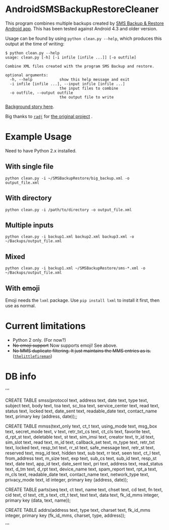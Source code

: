 AndroidSMSBackupRestoreCleaner
==============================

This program combines multiple backups created by [SMS Backup &amp; Restore Android app](https://play.google.com/store/apps/details?id=com.riteshsahu.SMSBackupRestore). This has been tested against Android 4.3 and older version.

Usage can be found by using `python clean.py --help`, which produces this output at the time of writing:
```
$ python clean.py --help
usage: clean.py [-h] [-i infile [infile ...]] [-o outfile]

Combine XML files created with the program SMS Backup and restore.

optional arguments:
  -h, --help            show this help message and exit
  -i infile [infile ...], --input infile [infile ...]
                        the input files to combine
  -o outfile, --output outfile
                        the output file to write
```

[Background story here](http://blog.radj.me/removing-duplicates-sms-backup-restore-xml-android).

Big thanks to [`radj`](https://github.com/radj) for [the original project](https://github.com/radj/AndroidSMSBackupRestoreCleaner) .

# Example Usage

Need to have Python 2.x installed.

## With single file
`python clean.py -i ~/SMSBackupRestore/big_backup.xml -o output_file.xml`

## With directory
`python clean.py -i /path/to/directory -o output_file.xml`

## Multiple inputs
`python clean.py -i backup1.xml backup2.xml backup3.xml -o ~/Backups/output_file.xml`

## Mixed
`python clean.py -i backup1.xml ~/SMSBackupRestore/sms-*.xml -o ~/Backups/output_file.xml`

## With emoji
Emoji needs the `lxml` package. Use `pip install lxml` to install it first, then use as normal.

# Current limitations
* Python 2 only. (For now?)
* ~~No emoji support~~ Now supports emoji! See above.
* ~~No MMS duplicate filtering. It just maintains the MMS entries as is.~~ ([`thelittlefireman`](https://github.com/thelittlefireman))

# DB info

'''

CREATE TABLE smss(protocol text, address text, date text, type text, subject text, body text, toa text, sc_toa text, service_center text, read text, status text, locked text, date_sent text, readable_date text, contact_name text, primary key (address, date));;

CREATE TABLE mmss(text_only text, ct_t text,
 using_mode text, msg_box text, secret_mode text,
  v text, retr_txt_cs text, ct_cls text, favorite text,
   d_rpt_st text, deletable text, st text, sim_imsi text,
    creator text, tr_id text, sim_slot text,
     read text, m_id text, callback_set text, m_type text, retr_txt text,
      locked text, resp_txt text, rr_st text, safe_message text,
       retr_st text, reserved text, msg_id text, hidden text,
        sub text, rr text, seen text, ct_l text, from_address text,
         m_size text, exp text, sub_cs text, sub_id text, resp_st text,
          date text, app_id text, date_sent text, pri text, address text,
           read_status text, d_tm text, d_rpt text, device_name text,
            spam_report text, rpt_a text, m_cls text, readable_date text,
             contact_name text, network_type text, privacy_mode text,
                  id integer,
                  primary key (address, date));
                  
CREATE TABLE parts(seq text,
ct text,
name text,
chset text,
cd text,
fn text,
cid text,
cl text,
ctt_s text,
ctt_t text,
text text,
data text,
fk_id_mms integer,
primary key (data, text, name));

CREATE TABLE addrs(address text,
type text,
charset text,
fk_id_mms integer,
primary key (fk_id_mms, charset, type, address));

'''